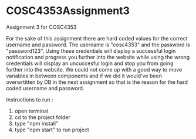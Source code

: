 # COSC4353Assignment3
Assignment 3 for COSC4353

For the sake of this assignment there are hard coded values for the correct username and password. The username is "cosc4353" and the password is "password123". Using these credentials will display a successful login notification and progress you further into the website while using the wrong credentials will display an uncuccesful login and stop you from going further into the website. We could not come up with a good way to move variables in between components and if we did it would've been overwrtitten by DB in the next assignment so that is the reason for the hard coded username and password.

Instructions to run :
1. open terminal
2. cd to the project folder
3. type "npm install"
4. type "npm start" to run project
